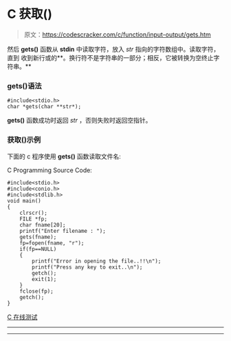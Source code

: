 # C 获取()

> 原文：<https://codescracker.com/c/function/input-output/gets.htm>

然后 **gets()** 函数从 **stdin** 中读取字符，放入 *str* 指向的字符数组中。读取字符，直到 收到新行或的**。换行符不是字符串的一部分；相反，它被转换为空终止字符串。**

### gets()语法

```
#include<stdio.h>
char *gets(char **str*);
```

**gets()** 函数成功时返回 *str* ，否则失败时返回空指针。

### 获取()示例

下面的 c 程序使用 **gets()** 函数读取文件名:

C Programming Source Code:

```
#include<stdio.h>
#include<conio.h>
#include<stdlib.h>
void main()
{
	clrscr();
	FILE *fp;
	char fname[20];
	printf("Enter filename : ");
	gets(fname);
	fp=fopen(fname, "r");
	if(fp==NULL)
	{
		printf("Error in opening the file..!!\n");
		printf("Press any key to exit..\n");
		getch();
		exit(1);
	}
	fclose(fp);
	getch();
}
```

[C 在线测试](/exam/showtest.php?subid=2)

* * *

* * *